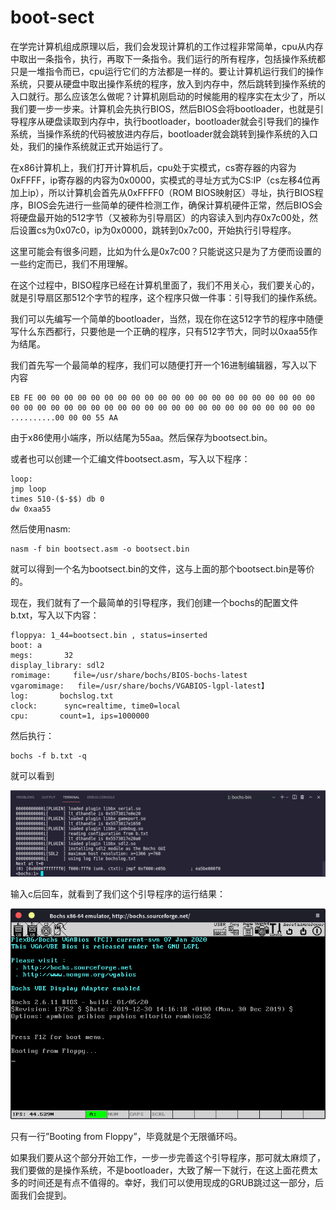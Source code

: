 # boot-sect

在学完计算机组成原理以后，我们会发现计算机的工作过程非常简单，cpu从内存中取出一条指令，执行，再取下一条指令。我们运行的所有程序，包括操作系统都只是一堆指令而已，cpu运行它们的方法都是一样的。要让计算机运行我们的操作系统，只要从硬盘中取出操作系统的程序，放入到内存中，然后跳转到操作系统的入口就行。那么应该怎么做呢？计算机刚启动的时候能用的程序实在太少了，所以我们要一步一步来。计算机会先执行BIOS，然后BIOS会将bootloader，也就是引导程序从硬盘读取到内存中，执行bootloader，bootloader就会引导我们的操作系统，当操作系统的代码被放进内存后，bootloader就会跳转到操作系统的入口处，我们的操作系统就正式开始运行了。

在x86计算机上，我们打开计算机后，cpu处于实模式，cs寄存器的内容为0xFFFF，ip寄存器的内容为0x0000，实模式的寻址方式为CS:IP（cs左移4位再加上ip），所以计算机会首先从0xFFFF0（ROM BIOS映射区）寻址，执行BIOS程序，BIOS会先进行一些简单的硬件检测工作，确保计算机硬件正常，然后BIOS会将硬盘最开始的512字节（又被称为引导扇区）的内容读入到内存0x7c00处，然后设置cs为0x07c0，ip为0x0000，跳转到0x7c00，开始执行引导程序。

这里可能会有很多问题，比如为什么是0x7c00？只能说这只是为了方便而设置的一些约定而已，我们不用理解。

在这个过程中，BISO程序已经在计算机里面了，我们不用关心，我们要关心的，就是引导扇区那512个字节的程序，这个程序只做一件事：引导我们的操作系统。

我们可以先编写一个简单的bootloader，当然，现在你在这512字节的程序中随便写什么东西都行，只要他是一个正确的程序，只有512字节大，同时以0xaa55作为结尾。

我们首先写一个最简单的程序，我们可以随便打开一个16进制编辑器，写入以下内容

    EB FE 00 00 00 00 00 00 00 00 00 00 00 00 00 00 00 00 00 00 00 00 00
    00 00 00 00 00 00 00 00 00 00 00 00 00 00 00 00 00 00 00 00 00 00 00
    ..........00 00 00 55 AA

由于x86使用小端序，所以结尾为55aa。然后保存为bootsect.bin。

或者也可以创建一个汇编文件bootsect.asm，写入以下程序：

```assembly
loop:
jmp loop 
times 510-($-$$) db 0
dw 0xaa55 
```

然后使用nasm:

    nasm -f bin bootsect.asm -o bootsect.bin

就可以得到一个名为bootsect.bin的文件，这与上面的那个bootsect.bin是等价的。

现在，我们就有了一个最简单的引导程序，我们创建一个bochs的配置文件b.txt，写入以下内容：

    floppya: 1_44=bootsect.bin , status=inserted
    boot: a
    megs:       32
    display_library: sdl2
    romimage:     file=/usr/share/bochs/BIOS-bochs-latest
    vgaromimage:   file=/usr/share/bochs/VGABIOS-lgpl-latest】
    log:       bochslog.txt
    clock:      sync=realtime, time0=local
    cpu:       count=1, ips=1000000

然后执行：

    bochs -f b.txt -q

就可以看到

![img](1.png) 

输入c后回车，就看到了我们这个引导程序的运行结果：

![img](2.png) 

只有一行”Booting from Floppy”，毕竟就是个无限循环吗。

如果我们要从这个部分开始工作，一步一步完善这个引导程序，那可就太麻烦了，我们要做的是操作系统，不是bootloader，大致了解一下就行，在这上面花费太多的时间还是有点不值得的。幸好，我们可以使用现成的GRUB跳过这一部分，后面我们会提到。
